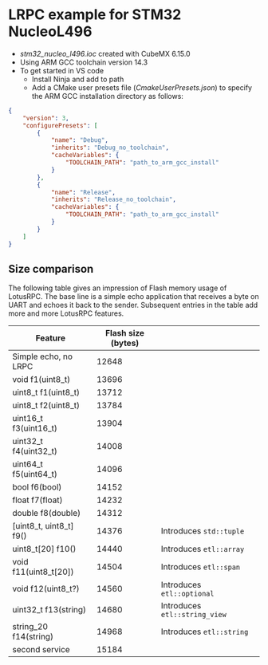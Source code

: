 # LRPC example for STM32 NucleoL496

* *stm32_nucleo_l496.ioc* created with CubeMX 6.15.0
* Using ARM GCC toolchain version 14.3
* To get started in VS code
  * Install Ninja and add to path
  * Add a CMake user presets file (*CmakeUserPresets.json*) to specify the ARM GCC installation directory as follows:

``` JSON
{
    "version": 3,
    "configurePresets": [
        {
            "name": "Debug",
            "inherits": "Debug_no_toolchain",
            "cacheVariables": {
                "TOOLCHAIN_PATH": "path_to_arm_gcc_install"
            }
        },
        {
            "name": "Release",
            "inherits": "Release_no_toolchain",
            "cacheVariables": {
                "TOOLCHAIN_PATH": "path_to_arm_gcc_install"
            }
        }
    ]
}
```

## Size comparison
The following table gives an impression of Flash memory usage of LotusRPC. The base line is a simple echo application that receives a byte on UART and echoes it back to the sender. Subsequent entries in the table add more and more LotusRPC features.

| Feature | Flash size (bytes) | |
|---------|--------------------|-|
| Simple echo, no LRPC | 12648 | |
| void f1(uint8_t)     | 13696 | |
| uint8_t f1(uint8_t)  | 13712 | |
| uint8_t f2(uint8_t)  | 13784 | |
| uint16_t f3(uint16_t)  | 13904 | |
| uint32_t f4(uint32_t)  | 14008 | |
| uint64_t f5(uint64_t)  | 14096 | |
| bool f6(bool)  | 14152 | |
| float f7(float)  | 14232 | |
| double f8(double)  | 14312 | |
| [uint8_t, uint8_t] f9()  | 14376 | Introduces `std::tuple` |
| uint8_t[20] f10()  | 14440 | Introduces `etl::array` |
| void f11(uint8_t[20])  | 14504 | Introduces `etl::span` |
| void f12(uint8_t?)  | 14560 | Introduces `etl::optional` |
| uint32_t f13(string)  | 14680 | Introduces `etl::string_view` |
| string_20 f14(string)  | 14968 | Introduces `etl::string` |
| second service  | 15184 | |

